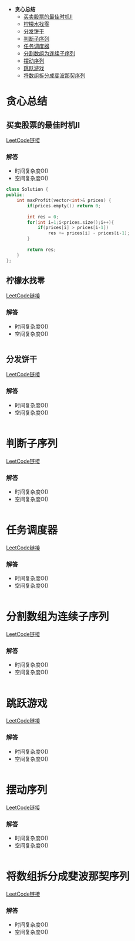 * **贪心总结**
   * [买卖股票的最佳时机II](#买卖股票的最佳时机II)
   * [柠檬水找零](#柠檬水找零)
   * [分发饼干](分发饼干)
   * [判断子序列](#判断子序列)
   * [任务调度器](#任务调度器)
   * [分割数组为连续子序列](#分割数组为连续子序列)
   * [摆动序列](#摆动序列)
   * [跳跃游戏](#跳跃游戏)
   * [将数组拆分成斐波那契序列](将数组拆分成斐波那契序列)
   
   
# 贪心总结
## 买卖股票的最佳时机II
[LeetCode链接](https://leetcode-cn.com/problems/best-time-to-buy-and-sell-stock-ii/)

### 解答

* 时间复杂度O()
* 空间复杂度O()

```c++
class Solution {
public:
    int maxProfit(vector<int>& prices) {
        if(prices.empty()) return 0;
        
        int res = 0;
        for(int i=1;i<prices.size();i++){
            if(prices[i] > prices[i-1])
                res += prices[i] - prices[i-1];
        }
        
        return res;
    }
};
```

## 柠檬水找零
[LeetCode链接](https://leetcode-cn.com/problems/lemonade-change)

### 解答

* 时间复杂度O()
* 空间复杂度O()

```c++

```

## 分发饼干
[LeetCode链接](https://leetcode-cn.com/problems/assign-cookies)

### 解答

* 时间复杂度O()
* 空间复杂度O()

```c++

```

# 判断子序列
[LeetCode链接](https://leetcode-cn.com/problems/is-subsequence)

### 解答

* 时间复杂度O()
* 空间复杂度O()

```c++

```

# 任务调度器
[LeetCode链接](https://leetcode-cn.com/problems/task-scheduler)

### 解答

* 时间复杂度O()
* 空间复杂度O()

```c++

```

# 分割数组为连续子序列
[LeetCode链接](https://leetcode-cn.com/problems/split-array-into-consecutive-subsequences)

### 解答

* 时间复杂度O()
* 空间复杂度O()

```c++

```

# 跳跃游戏
[LeetCode链接](https://leetcode-cn.com/problems/jump-game)

### 解答

* 时间复杂度O()
* 空间复杂度O()

```c++

```

# 摆动序列
[LeetCode链接](https://leetcode-cn.com/problems/wiggle-subsequence)

### 解答

* 时间复杂度O()
* 空间复杂度O()

```c++

```

# 将数组拆分成斐波那契序列
[LeetCode链接](https://leetcode-cn.com/problems/split-array-into-fibonacci-sequence)

### 解答

* 时间复杂度O()
* 空间复杂度O()

```c++

```

